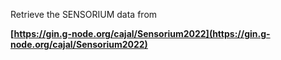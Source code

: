 Retrieve the SENSORIUM data from

**[https://gin.g-node.org/cajal/Sensorium2022](https://gin.g-node.org/cajal/Sensorium2022)**
